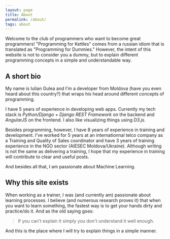 ```yaml
---
layout: page
title: About
permalink: /about/
tags: about
---
```


Welcome to the club of programmers who want to become great programmers! "Programming for Kettles" comes from a russian idiom that is translated as "Programming for Dummies." However, the intent of this website is not to consider you a dummy, but to explain different programming concepts in a simple and understandable way.

## A short bio

My name is Iulian Gulea and I'm a developer from Moldova (have you even heard about this country?) that wraps his head around different concepts of programming. 

I have 5 years of experience in developing web apps. Currently my tech stack is *Python/Django + Django REST Framework* on the backend and *AngularJS* on the frontend. I also like visualizing things using *D3.js.*

Besides programming, however, I have 8 years of experience in training and development. I've worked for 5 years at an internationnal telco company as a Training and Quality of Sales coordinator and have 3 years of training experience in the NGO sector (AIESEC Moldova/Ukraine). Although writing is not the same as delivering a training, I hope that my experience in training will contribute to clear and useful posts.

And besides all that, I am passionate about Machine Learning.

## Why this site exists

When working as a trainer, I was (and currently am) passionate about learning processes. I believe (and numerous research proves it) that when you want to learn something, the fastest way is to get your hands dirty and practice/do it. And as the old saying goes:

>If you can't explain it simply you don't understand it well enough.

And this is the place where I will try to explain things in a simple manner.